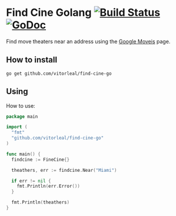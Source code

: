 # Find Cine Golang [![Build Status](https://travis-ci.org/vitorleal/find-cine-go.svg?branch=master)](https://travis-ci.org/vitorleal/find-cine-go) [![GoDoc](https://godoc.org/github.com/vitorleal/find-cine-go?status.png)](https://godoc.org/github.com/vitorleal/find-cine-go)

Find move theaters near an address using the [Google Moveis](http://www.google.com/movies) page.


## How to install

```
go get github.com/vitorleal/find-cine-go
```

## Using

How to use:

```go
package main

import (
  "fmt"
  "github.com/vitorleal/find-cine-go"
)

func main() {
  findcine := FineCine{}

  theathers, err := findcine.Near("Miami")

  if err != nil {
    fmt.Println(err.Error())
  }

  fmt.Println(theathers)
}
```


